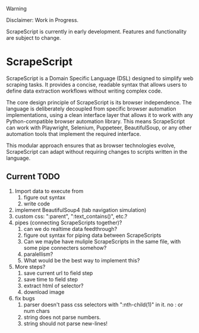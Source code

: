 > [!WARNING]  
> Disclaimer: Work in Progress.
> 
> ScrapeScript is currently in early development. Features and functionality are subject to change.

# ScrapeScript
ScrapeScript is a Domain Specific Language (DSL) designed to simplify web scraping tasks. It provides a concise, readable syntax that allows users to define data extraction workflows without writing complex code.

The core design principle of ScrapeScript is its browser independence. The language is deliberately decoupled from specific browser automation implementations, using a clean interface layer that allows it to work with any Python-compatible browser automation library. This means ScrapeScript can work with Playwright, Selenium, Puppeteer, BeautifulSoup, or any other automation tools that implement the required interface.

This modular approach ensures that as browser technologies evolve, ScrapeScript can adapt without requiring changes to scripts written in the language.

## Current TODO
1. Import data to execute from
   1. figure out syntax
   2. write code
2. implement BeautifulSoup4 (tab navigation simulation)
3. custom css: ":parent", ":text_contains()", etc.?
4. pipes (connecting ScrapeScripts together)?
   1. can we do realtime data feedthrough?
   2. figure out syntax for piping data between ScrapeScripts
   3. Can we maybe have muliple ScrapeScripts in the same file, with some pipe connecters somehow?
   4. paralellism?
   5. What would be the best way to implement this?
5. More steps?
   1. save current url to field step
   2. save time to field step
   3. extract html of selector?
   4. download image
6. fix bugs
   1. parser doesn't pass css selectors with ":nth-child(1)" in it. no : or num chars
   2. string does not parse numbers.
   3. string should not parse new-lines!

